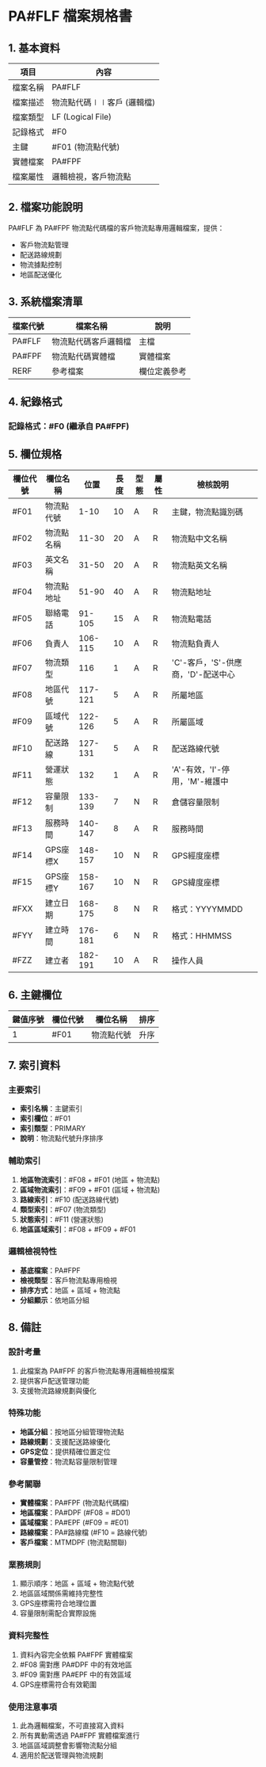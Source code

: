 # PA#FLF 檔案規格書

## 1. 基本資料

| 項目 | 內容 |
|------|------|
| 檔案名稱 | PA#FLF |
| 檔案描述 | 物流點代碼∣∣客戶 (邏輯檔) |
| 檔案類型 | LF (Logical File) |
| 記錄格式 | #F0 |
| 主鍵 | #F01 (物流點代號) |
| 實體檔案 | PA#FPF |
| 檔案屬性 | 邏輯檢視，客戶物流點 |

## 2. 檔案功能說明

PA#FLF 為 PA#FPF 物流點代碼檔的客戶物流點專用邏輯檔案，提供：
- 客戶物流點管理
- 配送路線規劃
- 物流據點控制
- 地區配送優化

## 3. 系統檔案清單

| 檔案代號 | 檔案名稱 | 說明 |
|----------|----------|------|
| PA#FLF | 物流點代碼客戶邏輯檔 | 主檔 |
| PA#FPF | 物流點代碼實體檔 | 實體檔案 |
| RERF | 參考檔案 | 欄位定義參考 |

## 4. 紀錄格式

### 記錄格式：#F0 (繼承自 PA#FPF)

## 5. 欄位規格

| 欄位代號 | 欄位名稱 | 位置 | 長度 | 型態 | 屬性 | 檢核說明 |
|----------|----------|------|------|------|------|----------|
| #F01 | 物流點代號 | 1-10 | 10 | A | R | 主鍵，物流點識別碼 |
| #F02 | 物流點名稱 | 11-30 | 20 | A | R | 物流點中文名稱 |
| #F03 | 英文名稱 | 31-50 | 20 | A | R | 物流點英文名稱 |
| #F04 | 物流點地址 | 51-90 | 40 | A | R | 物流點地址 |
| #F05 | 聯絡電話 | 91-105 | 15 | A | R | 物流點電話 |
| #F06 | 負責人 | 106-115 | 10 | A | R | 物流點負責人 |
| #F07 | 物流類型 | 116 | 1 | A | R | 'C'-客戶，'S'-供應商，'D'-配送中心 |
| #F08 | 地區代號 | 117-121 | 5 | A | R | 所屬地區 |
| #F09 | 區域代號 | 122-126 | 5 | A | R | 所屬區域 |
| #F10 | 配送路線 | 127-131 | 5 | A | R | 配送路線代號 |
| #F11 | 營運狀態 | 132 | 1 | A | R | 'A'-有效，'I'-停用，'M'-維護中 |
| #F12 | 容量限制 | 133-139 | 7 | N | R | 倉儲容量限制 |
| #F13 | 服務時間 | 140-147 | 8 | A | R | 服務時間 |
| #F14 | GPS座標X | 148-157 | 10 | N | R | GPS經度座標 |
| #F15 | GPS座標Y | 158-167 | 10 | N | R | GPS緯度座標 |
| #FXX | 建立日期 | 168-175 | 8 | N | R | 格式：YYYYMMDD |
| #FYY | 建立時間 | 176-181 | 6 | N | R | 格式：HHMMSS |
| #FZZ | 建立者 | 182-191 | 10 | A | R | 操作人員 |

## 6. 主鍵欄位

| 鍵值序號 | 欄位代號 | 欄位名稱 | 排序 |
|----------|----------|----------|------|
| 1 | #F01 | 物流點代號 | 升序 |

## 7. 索引資料

### 主要索引
- **索引名稱**：主鍵索引
- **索引欄位**：#F01
- **索引類型**：PRIMARY
- **說明**：物流點代號升序排序

### 輔助索引
1. **地區物流索引**：#F08 + #F01 (地區 + 物流點)
2. **區域物流索引**：#F09 + #F01 (區域 + 物流點)
3. **路線索引**：#F10 (配送路線代號)
4. **類型索引**：#F07 (物流類型)
5. **狀態索引**：#F11 (營運狀態)
6. **地區區域索引**：#F08 + #F09 + #F01

### 邏輯檢視特性
- **基底檔案**：PA#FPF
- **檢視類型**：客戶物流點專用檢視
- **排序方式**：地區 + 區域 + 物流點
- **分組顯示**：依地區分組

## 8. 備註

### 設計考量
1. 此檔案為 PA#FPF 的客戶物流點專用邏輯檢視檔案
2. 提供客戶配送管理功能
3. 支援物流路線規劃與優化

### 特殊功能
- **地區分組**：按地區分組管理物流點
- **路線規劃**：支援配送路線優化
- **GPS定位**：提供精確位置定位
- **容量管控**：物流點容量限制管理

### 參考關聯
- **實體檔案**：PA#FPF (物流點代碼檔)
- **地區檔案**：PA#DPF (#F08 = #D01)
- **區域檔案**：PA#EPF (#F09 = #E01)
- **路線檔案**：PA#路線檔 (#F10 = 路線代號)
- **客戶檔案**：MTMDPF (物流點關聯)

### 業務規則
1. 顯示順序：地區 + 區域 + 物流點代號
2. 地區區域關係需維持完整性
3. GPS座標需符合地理位置
4. 容量限制需配合實際設施

### 資料完整性
1. 資料內容完全依賴 PA#FPF 實體檔案
2. #F08 需對應 PA#DPF 中的有效地區
3. #F09 需對應 PA#EPF 中的有效區域
4. GPS座標需符合有效範圍

### 使用注意事項
1. 此為邏輯檔案，不可直接寫入資料
2. 所有異動需透過 PA#FPF 實體檔案進行
3. 地區區域調整會影響物流點分組
4. 適用於配送管理與物流規劃 